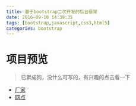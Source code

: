 ```yaml
---
title: 基于bootstrap二次开发的后台框架
date: 2016-09-10 14:39:35
tags: [bootstrap,javascript,css3,html5]
categories: bootstrap
---
```

项目预览
=======
> 已累成狗，没什么可写的，有兴趣的点击看一下

* [厂家](http://cmh.leolei.cn/admin/%E5%8E%82%E5%AE%B6/%E5%B7%A5%E4%BD%9C%E5%8F%B0%E5%8E%82%E5%AE%B6.html)
* [网点](http://cmh.leolei.cn/admin/%E5%8E%82%E5%AE%B6/%E5%B7%A5%E4%BD%9C%E5%8F%B0%E5%8E%82%E5%AE%B6.html)
